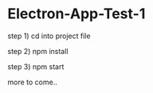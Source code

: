 # Electron-App-Test-1

step 1) cd into project file

step 2) npm install

step 3) npm start

more to come..

